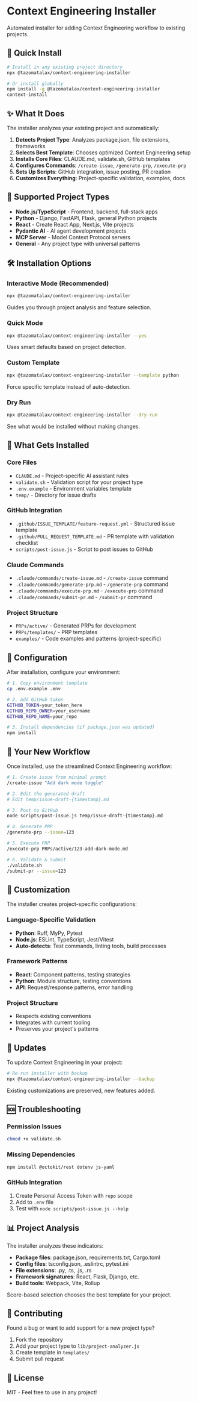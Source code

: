 # Context Engineering Installer

Automated installer for adding Context Engineering workflow to existing projects.

## 🚀 Quick Install

```bash
# Install in any existing project directory
npx @tazomatalax/context-engineering-installer

# Or install globally
npm install -g @tazomatalax/context-engineering-installer
context-install
```

## ✨ What It Does

The installer analyzes your existing project and automatically:

1. **Detects Project Type**: Analyzes package.json, file extensions, frameworks
2. **Selects Best Template**: Chooses optimized Context Engineering setup
3. **Installs Core Files**: CLAUDE.md, validate.sh, GitHub templates
4. **Configures Commands**: `/create-issue`, `/generate-prp`, `/execute-prp`
5. **Sets Up Scripts**: GitHub integration, issue posting, PR creation
6. **Customizes Everything**: Project-specific validation, examples, docs

## 🎯 Supported Project Types

- **Node.js/TypeScript** - Frontend, backend, full-stack apps
- **Python** - Django, FastAPI, Flask, general Python projects
- **React** - Create React App, Next.js, Vite projects
- **Pydantic AI** - AI agent development projects
- **MCP Server** - Model Context Protocol servers
- **General** - Any project type with universal patterns

## 🛠️ Installation Options

### Interactive Mode (Recommended)

```bash
npx @tazomatalax/context-engineering-installer
```

Guides you through project analysis and feature selection.

### Quick Mode

```bash
npx @tazomatalax/context-engineering-installer --yes
```

Uses smart defaults based on project detection.

### Custom Template

```bash
npx @tazomatalax/context-engineering-installer --template python
```

Force specific template instead of auto-detection.

### Dry Run

```bash
npx @tazomatalax/context-engineering-installer --dry-run
```

See what would be installed without making changes.

## 📁 What Gets Installed

### Core Files

- `CLAUDE.md` - Project-specific AI assistant rules
- `validate.sh` - Validation script for your project type
- `.env.example` - Environment variables template
- `temp/` - Directory for issue drafts

### GitHub Integration

- `.github/ISSUE_TEMPLATE/feature-request.yml` - Structured issue template
- `.github/PULL_REQUEST_TEMPLATE.md` - PR template with validation checklist
- `scripts/post-issue.js` - Script to post issues to GitHub

### Claude Commands

- `.claude/commands/create-issue.md` - `/create-issue` command
- `.claude/commands/generate-prp.md` - `/generate-prp` command
- `.claude/commands/execute-prp.md` - `/execute-prp` command
- `.claude/commands/submit-pr.md` - `/submit-pr` command

### Project Structure

- `PRPs/active/` - Generated PRPs for development
- `PRPs/templates/` - PRP templates
- `examples/` - Code examples and patterns (project-specific)

## 🔧 Configuration

After installation, configure your environment:

```bash
# 1. Copy environment template
cp .env.example .env

# 2. Add GitHub token
GITHUB_TOKEN=your_token_here
GITHUB_REPO_OWNER=your_username
GITHUB_REPO_NAME=your_repo

# 3. Install dependencies (if package.json was updated)
npm install
```

## 🚀 Your New Workflow

Once installed, use the streamlined Context Engineering workflow:

```bash
# 1. Create issue from minimal prompt
/create-issue "Add dark mode toggle"

# 2. Edit the generated draft
# Edit temp/issue-draft-{timestamp}.md

# 3. Post to GitHub
node scripts/post-issue.js temp/issue-draft-{timestamp}.md

# 4. Generate PRP
/generate-prp --issue=123

# 5. Execute PRP
/execute-prp PRPs/active/123-add-dark-mode.md

# 6. Validate & Submit
./validate.sh
/submit-pr --issue=123
```

## 🎨 Customization

The installer creates project-specific configurations:

### Language-Specific Validation

- **Python**: Ruff, MyPy, Pytest
- **Node.js**: ESLint, TypeScript, Jest/Vitest
- **Auto-detects**: Test commands, linting tools, build processes

### Framework Patterns

- **React**: Component patterns, testing strategies
- **Python**: Module structure, testing conventions
- **API**: Request/response patterns, error handling

### Project Structure

- Respects existing conventions
- Integrates with current tooling
- Preserves your project's patterns

## 🔄 Updates

To update Context Engineering in your project:

```bash
# Re-run installer with backup
npx @tazomatalax/context-engineering-installer --backup
```

Existing customizations are preserved, new features added.

## 🆘 Troubleshooting

### Permission Issues

```bash
chmod +x validate.sh
```

### Missing Dependencies

```bash
npm install @octokit/rest dotenv js-yaml
```

### GitHub Integration

1. Create Personal Access Token with `repo` scope
2. Add to `.env` file
3. Test with `node scripts/post-issue.js --help`

## 📊 Project Analysis

The installer analyzes these indicators:

- **Package files**: package.json, requirements.txt, Cargo.toml
- **Config files**: tsconfig.json, .eslintrc, pytest.ini
- **File extensions**: .py, .ts, .js, .rs
- **Framework signatures**: React, Flask, Django, etc.
- **Build tools**: Webpack, Vite, Rollup

Score-based selection chooses the best template for your project.

## 🤝 Contributing

Found a bug or want to add support for a new project type?

1. Fork the repository
2. Add your project type to `lib/project-analyzer.js`
3. Create template in `templates/`
4. Submit pull request

## 📄 License

MIT - Feel free to use in any project!
